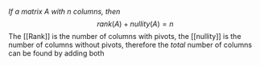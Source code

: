 *If a matrix $A$ with n columns, then*
$$rank(A)+nullity(A)=n$$
The [[Rank]] is the number of columns with pivots, the [[nullity]] is the number of columns without pivots, therefore the *total* number of columns can be found by adding both